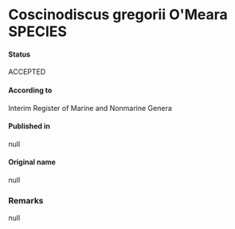 Coscinodiscus gregorii O'Meara SPECIES
=======

#### Status
ACCEPTED

#### According to
Interim Register of Marine and Nonmarine Genera

#### Published in
null

#### Original name
null

### Remarks
null